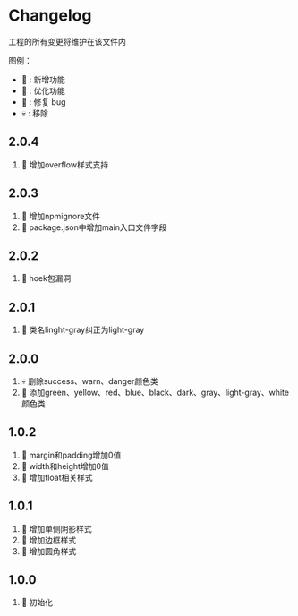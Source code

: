#  Changelog
工程的所有变更将维护在该文件内

图例：

* 🚩 : 新增功能
* 💄 : 优化功能
* 🐞 : 修复 bug
* 💀 : 移除


## 2.0.4
1. 💄 增加overflow样式支持

## 2.0.3
1. 💄 增加npmignore文件
2. 💄 package.json中增加main入口文件字段

## 2.0.2
1. 🐞 hoek包漏洞

## 2.0.1
1. 🐞 类名linght-gray纠正为light-gray
## 2.0.0
1. 💀 删除success、warn、danger颜色类
2. 🚩 添加green、yellow、red、blue、black、dark、gray、light-gray、white颜色类
## 1.0.2
1. 🚩 margin和padding增加0值
2. 🚩 width和height增加0值
3. 🚩 增加float相关样式
## 1.0.1
1. 🚩 增加单侧阴影样式
2. 🚩 增加边框样式
3. 🚩 增加圆角样式
## 1.0.0
1. 🚩 初始化
